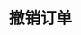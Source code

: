 ---
title: 撤销订单
position_number: 6
type: post
description: /az/future/trade/v1/order/cancel
remark: Content-Type = application/x-www-form-urlencoded && application/json
parameters:
  - name: orderId
    type: Integer
    mandatory: true
    default: N/A
    description: 订单id
    ranges:
content_markdown: |-

              #### **限流规则**

              200/s/apikey
right_code_blocks:
  - code_block: |-
      {
        "error": {
          "code": "",
          "msg": ""
        },
        "msgInfo": "",
        "result": "", //订单id
        "returnCode": 0
      }
    title: Response
    language: json
---